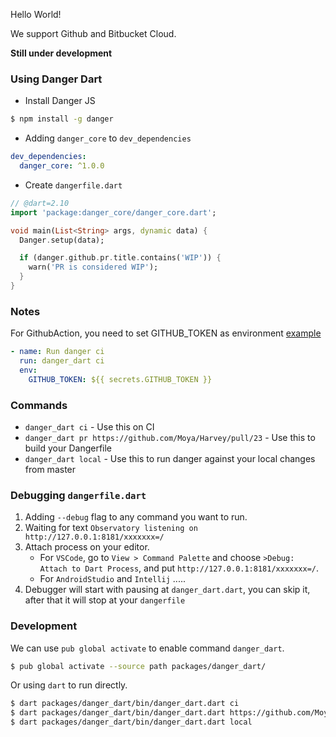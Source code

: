 Hello World!

We support Github and Bitbucket Cloud.

**Still under development**

### Using Danger Dart

- Install Danger JS

```bash
$ npm install -g danger
```

- Adding `danger_core` to `dev_dependencies`

```yaml
dev_dependencies:
  danger_core: ^1.0.0
```

- Create `dangerfile.dart`

```dart
// @dart=2.10
import 'package:danger_core/danger_core.dart';

void main(List<String> args, dynamic data) {
  Danger.setup(data);

  if (danger.github.pr.title.contains('WIP')) {
    warn('PR is considered WIP');
  }
}
```

### Notes

For GithubAction, you need to set GITHUB_TOKEN as environment [example](https://github.com/danger/danger.dart/blob/master/.github/workflows/pr_flow.yaml)

```yaml
- name: Run danger ci
  run: danger_dart ci
  env:
    GITHUB_TOKEN: ${{ secrets.GITHUB_TOKEN }}
```

### Commands

- `danger_dart ci` - Use this on CI
- `danger_dart pr https://github.com/Moya/Harvey/pull/23` - Use this to build your Dangerfile
- `danger_dart local` - Use this to run danger against your local changes from master



### Debugging `dangerfile.dart`

1. Adding `--debug` flag to any command you want to run.
2. Waiting for text `Observatory listening on http://127.0.0.1:8181/xxxxxxx=/ `
3. Attach process on your editor.
    * For `VSCode`, go to `View > Command Palette` and choose `>Debug: Attach to Dart Process`, and put `http://127.0.0.1:8181/xxxxxxx=/`.
    * For `AndroidStudio` and `Intellij` .....
4. Debugger will start with pausing at  `danger_dart.dart`, you can skip it, after that it will stop at your `dangerfile`



### Development

We can use `pub global activate` to enable command `danger_dart`.

```bash
$ pub global activate --source path packages/danger_dart/
```

Or using `dart` to run directly.

```bash
$ dart packages/danger_dart/bin/danger_dart.dart ci
$ dart packages/danger_dart/bin/danger_dart.dart https://github.com/Moya/Harvey/pull/23
$ dart packages/danger_dart/bin/danger_dart.dart local
```
